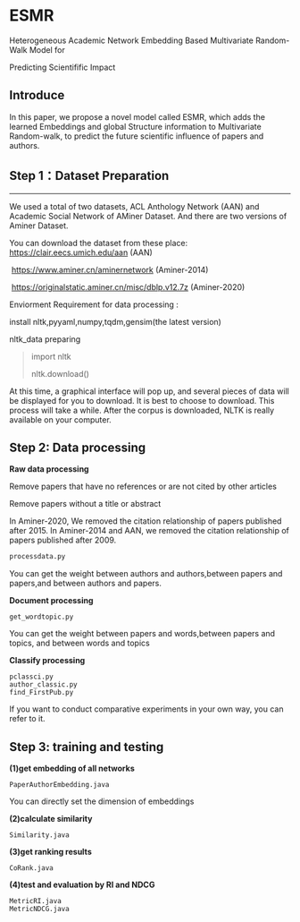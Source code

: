 # ESMR
Heterogeneous Academic Network Embedding Based Multivariate Random-Walk Model for

Predicting Scientifific Impact

## Introduce

In this paper, we propose a novel model called ESMR, which adds the learned Embeddings and global Structure information to Multivariate Random-walk, to predict the future scientific influence of papers and authors.

## Step 1：Dataset Preparation
---
We used a total of two datasets, ACL Anthology Network (AAN) and Academic Social Network of AMiner Dataset.  And there are two versions of Aminer Dataset.

You can download the dataset from these place: https://clair.eecs.umich.edu/aan  (AAN)

​                                              https://www.aminer.cn/aminernetwork (Aminer-2014)

​                                              https://originalstatic.aminer.cn/misc/dblp.v12.7z (Aminer-2020)

Enviorment Requirement for data processing :

install nltk,pyyaml,numpy,tqdm,gensim(the latest version)

nltk_data preparing

> import nltk
>
> nltk.download()

At this time, a graphical interface will pop up, and several pieces of data will be displayed for you to download. It is best to choose to download. This process will take a while. After the corpus is downloaded, NLTK is really available on your computer.

## Step 2: Data processing

**Raw data processing**

Remove papers that have no references or are not cited by other articles

Remove papers without a title or abstract

In Aminer-2020, We removed the citation relationship of papers published after 2015. 
In Aminer-2014 and AAN, we removed the citation relationship of papers published after 2009.

 ```python
 processdata.py
 ```
You can get the weight between authors and authors,between papers and papers,and between authors and papers.

**Document processing**

```
get_wordtopic.py
```

You can get the weight between papers and words,between papers and topics, and between words and topics

**Classify processing**

```
pclassci.py
author_classic.py
find_FirstPub.py
```

If you want to conduct comparative experiments in your own way, you can refer to it.

## Step 3: training and testing

**(1)get embedding of all networks**

```
PaperAuthorEmbedding.java
```

You can directly set the dimension of embeddings

**(2)calculate similarity**

```
Similarity.java
```

**(3)get ranking results**

```
CoRank.java
```

**(4)test and evaluation by RI and NDCG**

```
MetricRI.java
MetricNDCG.java
```

